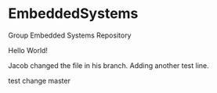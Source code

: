 EmbeddedSystems
===============

Group Embedded Systems Repository


Hello World!

Jacob changed the file in his branch.
Adding another test line.

test change master